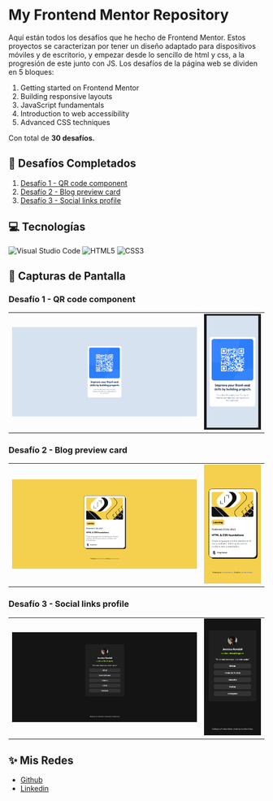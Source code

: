 # My Frontend Mentor Repository

Aquí están todos los desafíos que he hecho de Frontend Mentor. Estos proyectos se caracterizan por tener un diseño adaptado para dispositivos móviles y de escritorio, y empezar desde lo sencillo de html y css, a la progresión de este junto con JS.
Los desafíos de la página web se dividen en 5 bloques:
<ol>
<li>Getting started on Frontend Mentor</li>
<li>Building responsive layouts</li>
<li>JavaScript fundamentals</li>
<li>Introduction to web accessibility</li>
<li>Advanced CSS techniques</li>
</ol>
Con total de <b>30 desafíos.</b> 

## 📂 Desafíos Completados

1. [Desafío 1 - QR code component](https://github.com/Lara-art/QR-code-component)
2. [Desafío 2 - Blog preview card](https://github.com/Lara-art/Blog-preview-card)
3. [Desafío 3 - Social links profile](https://github.com/Lara-art/Social-links-profile)

## 💻 Tecnologías

![Visual Studio Code](https://img.shields.io/badge/Visual%20Studio%20Code-0078d7.svg?style=for-the-badge&logo=visual-studio-code&logoColor=white)
![HTML5](https://img.shields.io/badge/html5-%23E34F26.svg?style=for-the-badge&logo=html5&logoColor=white) 
![CSS3](https://img.shields.io/badge/css3-%231572B6.svg?style=for-the-badge&logo=css3&logoColor=white)

## 📸 Capturas de Pantalla

### Desafío 1 - QR code component

<table>
  <tr>
    <td style="width: 75%;"><img src="https://github.com/Lara-art/QR-code-component/blob/main/QR-Screenshoot/Desktop.PNG" alt="Vista de Escritorio" style="width: 100%;"/></td>
    <td style="width: 25%;"><img src="https://github.com/Lara-art/QR-code-component/blob/main/QR-Screenshoot/mobile.PNG"  alt="Vista Móvil" style="width: 100%;"/></td>
  </tr>
</table>

### Desafío 2 - Blog preview card

<table>
  <tr>
    <td style="width: 75%;"><img src="https://github.com/Lara-art/Blog-preview-card/blob/main/screenshot/Desktop.PNG" alt="Vista de Escritorio" style="width: 100%;"/></td>
    <td style="width: 25%;"><img src="https://github.com/Lara-art/Blog-preview-card/blob/main/screenshot/Mobile.PNG"  alt="Vista Móvil" style="width: 100%;"/></td>
  </tr>
</table>

### Desafío 3 - Social links profile
<table>
  <tr>
    <td style="width: 75%;"><img src="https://github.com/Lara-art/Social-links-profile/blob/main/screenshot/Desktop.PNG" alt="Vista de Escritorio" style="width: 100%;"/></td>
    <td style="width: 25%;"><img src="https://github.com/Lara-art/Social-links-profile/blob/main/screenshot/Mobile.PNG"  alt="Vista Móvil" style="width: 100%;"/></td>
  </tr>
</table>

## ✨ Mis Redes

- [Github](https://github.com/Lara-art)
- [Linkedin](https://www.linkedin.com/in/lara-mesa-cubas)

